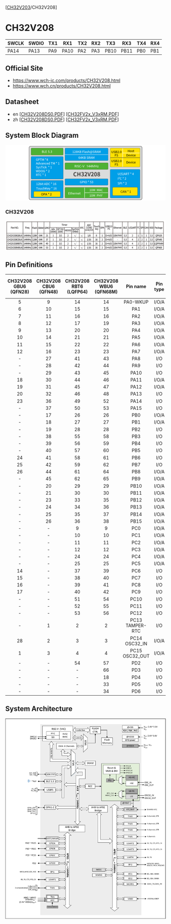 [[CH32V203](README_CH32V203.md)/CH32V208]

# CH32V208

| SWCLK | SWDIO | TX1 | RX1  | TX2 | RX2 | TX3  | RX3  | TX4  | RX4  |
|-------|-------|-----|------|-----|-----|------|------|------|------|
| PA14  | PA13  | PA9 | PA10 | PA2 | PA3 | PB10 | PB11 | PB0  | PB1  |

## Official Site

- https://www.wch-ic.com/products/CH32V208.html
- https://www.wch.cn/products/CH32V208.html

## Datasheet
- en [[CH32V208DS0.PDF](https://ch32-riscv-ug.github.io/CH32V20x/datasheet_en/CH32V208DS0.PDF)] [[CH32FV2x_V3xRM.PDF](https://ch32-riscv-ug.github.io/CH32V20x/datasheet_en/CH32FV2x_V3xRM.PDF)]
- zh [[CH32V208DS0.PDF](https://ch32-riscv-ug.github.io/CH32V20x/datasheet_zh/CH32V208DS0.PDF)] [[CH32FV2x_V3xRM.PDF](https://ch32-riscv-ug.github.io/CH32V20x/datasheet_zh/CH32FV2x_V3xRM.PDF)]

## System Block Diagram
<img src="image/system_CH32V208.png" />

### CH32V208
<img src="image/product_CH32V208.jpg" />

## Pin Definitions
<table>
    <thead>
        <tr>
            <th>CH32V208<BR>GBU6<BR>(QFN28)</th>
            <th>CH32V208<BR>CBU6<BR>(QFN48)</th>
            <th>CH32V208<BR>RBT6<BR>(LQFP64)</th>
            <th>CH32V208<BR>WBU6<BR>(QFN68M)</th>
            <th>Pin name</th>
            <th>Pin type</th>
            <th>I/O<br>structure</th>
            <th>Main function<br>(after reset)</th>
            <th>Note</th>
        </tr>
    </thead>
    <tbody align="center">
        <tr>
            <td>5</td>
            <td>9</td>
            <td>14</td>
            <td>14</td>
            <td>PA0-WKUP</td>
            <td>I/O/A</td>
            <td>-</td>
            <td>PA0</td>
            <td></td>
        </tr>
        <tr>
            <td>6</td>
            <td>10</td>
            <td>15</td>
            <td>15</td>
            <td>PA1</td>
            <td>I/O/A</td>
            <td>-</td>
            <td>PA1</td>
            <td></td>
        </tr>
        <tr>
            <td>7</td>
            <td>11</td>
            <td>16</td>
            <td>16</td>
            <td>PA2</td>
            <td>I/O/A</td>
            <td>-</td>
            <td>PA2</td>
            <td>TX2</td>
        </tr>
        <tr>
            <td>8</td>
            <td>12</td>
            <td>17</td>
            <td>19</td>
            <td>PA3</td>
            <td>I/O/A</td>
            <td>-</td>
            <td>PA3</td>
            <td>RX2</td>
        </tr>
        <tr>
            <td>9</td>
            <td>13</td>
            <td>20</td>
            <td>20</td>
            <td>PA4</td>
            <td>I/O/A</td>
            <td>-</td>
            <td>PA4</td>
            <td></td>
        </tr>
        <tr>
            <td>10</td>
            <td>14</td>
            <td>21</td>
            <td>21</td>
            <td>PA5</td>
            <td>I/O/A</td>
            <td>-</td>
            <td>PA5</td>
            <td></td>
        </tr>
        <tr>
            <td>11</td>
            <td>15</td>
            <td>22</td>
            <td>22</td>
            <td>PA6</td>
            <td>I/O/A</td>
            <td>-</td>
            <td>PA6</td>
            <td></td>
        </tr>
        <tr>
            <td>12</td>
            <td>16</td>
            <td>23</td>
            <td>23</td>
            <td>PA7</td>
            <td>I/O/A</td>
            <td>-</td>
            <td>PA7</td>
            <td></td>
        </tr>
        <tr>
            <td>-</td>
            <td>27</td>
            <td>41</td>
            <td>43</td>
            <td>PA8</td>
            <td>I/O</td>
            <td>FT</td>
            <td>PA8</td>
            <td></td>
        </tr>
        <tr>
            <td>-</td>
            <td>28</td>
            <td>42</td>
            <td>44</td>
            <td>PA9</td>
            <td>I/O</td>
            <td>FT</td>
            <td>PA9</td>
            <td>TX1</td>
        </tr>
        <tr>
            <td>-</td>
            <td>29</td>
            <td>43</td>
            <td>45</td>
            <td>PA10</td>
            <td>I/O</td>
            <td>FT</td>
            <td>PA10</td>
            <td>RX1</td>
        </tr>
        <tr>
            <td>18</td>
            <td>30</td>
            <td>44</td>
            <td>46</td>
            <td>PA11</td>
            <td>I/O/A</td>
            <td>FT</td>
            <td>PA11</td>
            <td></td>
        </tr>
        <tr>
            <td>19</td>
            <td>31</td>
            <td>45</td>
            <td>47</td>
            <td>PA12</td>
            <td>I/O/A</td>
            <td>FT</td>
            <td>PA12</td>
            <td></td>
        </tr>
        <tr>
            <td>20</td>
            <td>32</td>
            <td>46</td>
            <td>48</td>
            <td>PA13</td>
            <td>I/O</td>
            <td>FT</td>
            <td>SWDIO</td>
            <td>SWDIO</td>
        </tr>
        <tr>
            <td>23</td>
            <td>36</td>
            <td>49</td>
            <td>52</td>
            <td>PA14</td>
            <td>I/O</td>
            <td>FT</td>
            <td>SWCLK</td>
            <td>SWCLK</td>
        </tr>
        <tr>
            <td>-</td>
            <td>37</td>
            <td>50</td>
            <td>53</td>
            <td>PA15</td>
            <td>I/O</td>
            <td>FT</td>
            <td>PA15</td>
            <td></td>
        </tr>
        <tr>
            <td>-</td>
            <td>17</td>
            <td>26</td>
            <td>26</td>
            <td>PB0</td>
            <td>I/O/A</td>
            <td>-</td>
            <td>PB0</td>
            <td>TX4</td>
        </tr>
        <tr>
            <td>-</td>
            <td>18</td>
            <td>27</td>
            <td>27</td>
            <td>PB1</td>
            <td>I/O/A</td>
            <td>-</td>
            <td>PB1</td>
            <td>RX4</td>
        </tr>
        <tr>
            <td>-</td>
            <td>19</td>
            <td>28</td>
            <td>28</td>
            <td>PB2</td>
            <td>I/O</td>
            <td>FT</td>
            <td>PB2/BOOT1</td>
            <td></td>
        </tr>
        <tr>
            <td>-</td>
            <td>38</td>
            <td>55</td>
            <td>58</td>
            <td>PB3</td>
            <td>I/O</td>
            <td>FT</td>
            <td>PB3</td>
            <td></td>
        </tr>
        <tr>
            <td>-</td>
            <td>39</td>
            <td>56</td>
            <td>59</td>
            <td>PB4</td>
            <td>I/O</td>
            <td>FT</td>
            <td>PB4</td>
            <td></td>
        </tr>
        <tr>
            <td>-</td>
            <td>40</td>
            <td>57</td>
            <td>60</td>
            <td>PB5</td>
            <td>I/O</td>
            <td>FT</td>
            <td>PB5</td>
            <td></td>
        </tr>
        <tr>
            <td>24</td>
            <td>41</td>
            <td>58</td>
            <td>61</td>
            <td>PB6</td>
            <td>I/O</td>
            <td>FT</td>
            <td>PB6</td>
            <td></td>
        </tr>
        <tr>
            <td>25</td>
            <td>42</td>
            <td>59</td>
            <td>62</td>
            <td>PB7</td>
            <td>I/O</td>
            <td>FT</td>
            <td>PB7</td>
            <td></td>
        </tr>
        <tr>
            <td>26</td>
            <td>44</td>
            <td>61</td>
            <td>64</td>
            <td>PB8</td>
            <td>I/O/A</td>
            <td>FT</td>
            <td>PB8</td>
            <td></td>
        </tr>
        <tr>
            <td>-</td>
            <td>45</td>
            <td>62</td>
            <td>65</td>
            <td>PB9</td>
            <td>I/O/A</td>
            <td>FT</td>
            <td>PB9</td>
            <td></td>
        </tr>
        <tr>
            <td>-</td>
            <td>20</td>
            <td>29</td>
            <td>29</td>
            <td>PB10</td>
            <td>I/O/A</td>
            <td>FT</td>
            <td>PB10</td>
            <td>TX3</td>
        </tr>
        <tr>
            <td>-</td>
            <td>21</td>
            <td>30</td>
            <td>30</td>
            <td>PB11</td>
            <td>I/O/A</td>
            <td>FT</td>
            <td>PB11</td>
            <td>RX3</td>
        </tr>
        <tr>
            <td>-</td>
            <td>23</td>
            <td>33</td>
            <td>35</td>
            <td>PB12</td>
            <td>I/O/A</td>
            <td>FT</td>
            <td>PB12</td>
            <td></td>
        </tr>
        <tr>
            <td>-</td>
            <td>24</td>
            <td>34</td>
            <td>36</td>
            <td>PB13</td>
            <td>I/O/A</td>
            <td>FT</td>
            <td>PB13</td>
            <td></td>
        </tr>
        <tr>
            <td>-</td>
            <td>25</td>
            <td>35</td>
            <td>37</td>
            <td>PB14</td>
            <td>I/O/A</td>
            <td>FT</td>
            <td>PB14</td>
            <td></td>
        </tr>
        <tr>
            <td>-</td>
            <td>26</td>
            <td>36</td>
            <td>38</td>
            <td>PB15</td>
            <td>I/O/A</td>
            <td>FT</td>
            <td>PB15</td>
            <td></td>
        </tr>
        <tr>
            <td>-</td>
            <td>-</td>
            <td>9</td>
            <td>9</td>
            <td>PC0</td>
            <td>I/O/A</td>
            <td>-</td>
            <td>PC0</td>
            <td></td>
        </tr>
        <tr>
            <td>-</td>
            <td>-</td>
            <td>10</td>
            <td>10</td>
            <td>PC1</td>
            <td>I/O/A</td>
            <td>-</td>
            <td>PC1</td>
            <td></td>
        </tr>
        <tr>
            <td>-</td>
            <td>-</td>
            <td>11</td>
            <td>11</td>
            <td>PC2</td>
            <td>I/O/A</td>
            <td>-</td>
            <td>PC2</td>
            <td></td>
        </tr>
        <tr>
            <td>-</td>
            <td>-</td>
            <td>12</td>
            <td>12</td>
            <td>PC3</td>
            <td>I/O/A</td>
            <td>-</td>
            <td>PC3</td>
            <td></td>
        </tr>
        <tr>
            <td>-</td>
            <td>-</td>
            <td>24</td>
            <td>24</td>
            <td>PC4</td>
            <td>I/O/A</td>
            <td>-</td>
            <td>PC4</td>
            <td></td>
        </tr>
        <tr>
            <td>-</td>
            <td>-</td>
            <td>25</td>
            <td>25</td>
            <td>PC5</td>
            <td>I/O/A</td>
            <td>-</td>
            <td>PC5</td>
            <td></td>
        </tr>
        <tr>
            <td>14</td>
            <td>-</td>
            <td>37</td>
            <td>39</td>
            <td>PC6</td>
            <td>I/O</td>
            <td>FT</td>
            <td>PC6</td>
            <td></td>
        </tr>
        <tr>
            <td>15</td>
            <td>-</td>
            <td>38</td>
            <td>40</td>
            <td>PC7</td>
            <td>I/O</td>
            <td>FT</td>
            <td>PC7</td>
            <td></td>
        </tr>
        <tr>
            <td>16</td>
            <td>-</td>
            <td>39</td>
            <td>41</td>
            <td>PC8</td>
            <td>I/O</td>
            <td>FT</td>
            <td>PC8</td>
            <td></td>
        </tr>
        <tr>
            <td>17</td>
            <td>-</td>
            <td>40</td>
            <td>42</td>
            <td>PC9</td>
            <td>I/O</td>
            <td>FT</td>
            <td>PC9</td>
            <td></td>
        </tr>
        <tr>
            <td>-</td>
            <td>-</td>
            <td>51</td>
            <td>54</td>
            <td>PC10</td>
            <td>I/O</td>
            <td>FT</td>
            <td>PC10</td>
            <td></td>
        </tr>
        <tr>
            <td>-</td>
            <td>-</td>
            <td>52</td>
            <td>55</td>
            <td>PC11</td>
            <td>I/O</td>
            <td>FT</td>
            <td>PC11</td>
            <td></td>
        </tr>
        <tr>
            <td>-</td>
            <td>-</td>
            <td>53</td>
            <td>56</td>
            <td>PC12</td>
            <td>I/O</td>
            <td>FT</td>
            <td>PC12</td>
            <td></td>
        </tr>
        <tr>
            <td>-</td>
            <td>1</td>
            <td>2</td>
            <td>2</td>
            <td>PC13<br>TAMPER-RTC</td>
            <td>I/O</td>
            <td>-</td>
            <td>PC13</td>
            <td></td>
        </tr>
        <tr>
            <td>28</td>
            <td>2</td>
            <td>3</td>
            <td>3</td>
            <td>PC14<br>OSC32_IN</td>
            <td>I/O/A</td>
            <td>-</td>
            <td>PC14</td>
            <td></td>
        </tr>
        <tr>
            <td>1</td>
            <td>3</td>
            <td>4</td>
            <td>4</td>
            <td>PC15<br>OSC32_OUT</td>
            <td>I/O/A</td>
            <td>-</td>
            <td>PC15</td>
            <td></td>
        </tr>
        <tr>
            <td>-</td>
            <td>-</td>
            <td>54</td>
            <td>57</td>
            <td>PD2</td>
            <td>I/O</td>
            <td>FT</td>
            <td>PD2</td>
            <td></td>
        </tr>
        <tr>
            <td>-</td>
            <td>-</td>
            <td>-</td>
            <td>66</td>
            <td>PD3</td>
            <td>I/O</td>
            <td>FT</td>
            <td>PD3</td>
            <td></td>
        </tr>
        <tr>
            <td>-</td>
            <td>-</td>
            <td>-</td>
            <td>18</td>
            <td>PD4</td>
            <td>I/O</td>
            <td>FT</td>
            <td>PD4</td>
            <td></td>
        </tr>
        <tr>
            <td>-</td>
            <td>-</td>
            <td>-</td>
            <td>33</td>
            <td>PD5</td>
            <td>I/O</td>
            <td>FT</td>
            <td>PD5</td>
            <td></td>
        </tr>
        <tr>
            <td>-</td>
            <td>-</td>
            <td>-</td>
            <td>34</td>
            <td>PD6</td>
            <td>I/O</td>
            <td>FT</td>
            <td>PD6</td>
            <td></td>
        </tr>
    </tbody>
</table>

## System Architecture
<img src="image/architecture_CH32V208.png" />
